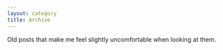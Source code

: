 ```yaml
---
layout: category
title: Archive
---
```


Old posts that make me feel slightly uncomfortable when looking at them.